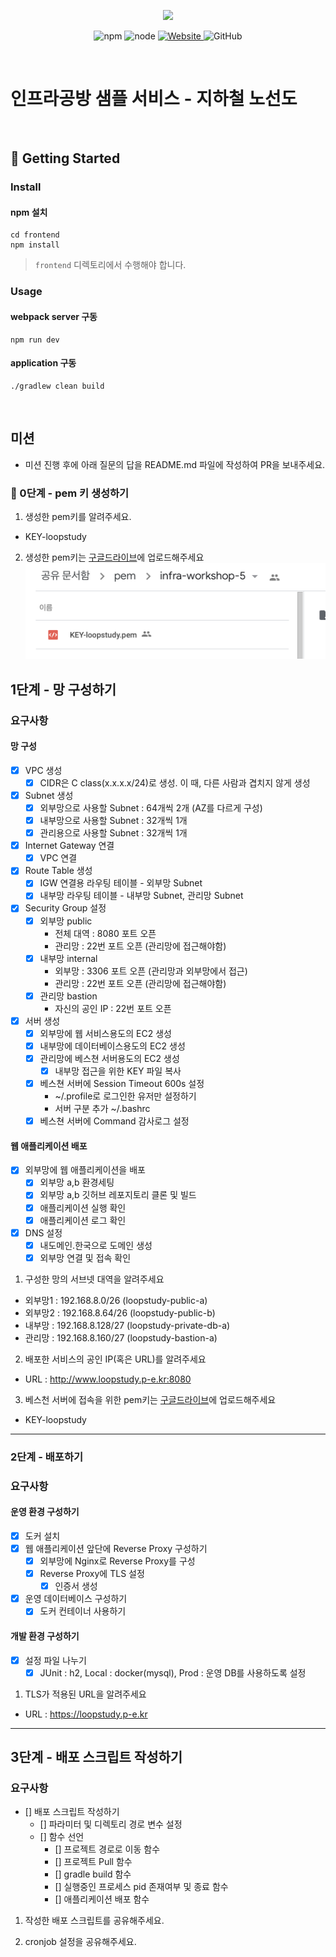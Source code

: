 <p align="center">
    <img width="200px;" src="https://raw.githubusercontent.com/woowacourse/atdd-subway-admin-frontend/master/images/main_logo.png"/>
</p>
<p align="center">
  <img alt="npm" src="https://img.shields.io/badge/npm-%3E%3D%205.5.0-blue">
  <img alt="node" src="https://img.shields.io/badge/node-%3E%3D%209.3.0-blue">
  <a href="https://edu.nextstep.camp/c/R89PYi5H" alt="nextstep atdd">
    <img alt="Website" src="https://img.shields.io/website?url=https%3A%2F%2Fedu.nextstep.camp%2Fc%2FR89PYi5H">
  </a>
  <img alt="GitHub" src="https://img.shields.io/github/license/next-step/atdd-subway-service">
</p>

<br>

# 인프라공방 샘플 서비스 - 지하철 노선도

<br>

## 🚀 Getting Started

### Install
#### npm 설치
```
cd frontend
npm install
```
> `frontend` 디렉토리에서 수행해야 합니다.

### Usage
#### webpack server 구동
```
npm run dev
```
#### application 구동
```
./gradlew clean build
```
<br>

## 미션

* 미션 진행 후에 아래 질문의 답을 README.md 파일에 작성하여 PR을 보내주세요.

### 🚀 0단계 - pem 키 생성하기
1. 생성한 pem키를 알려주세요.
  - KEY-loopstudy

2. 생성한 pem키는 [구글드라이브](https://drive.google.com/drive/folders/1RoA4f-90wqbKCpp9cpXtBAzcT_y83A4M)에 업로드해주세요
![img.png](img.png)

## 1단계 - 망 구성하기
### 요구사항
#### 망 구성
- [x] VPC 생성 
  - [x] CIDR은 C class(x.x.x.x/24)로 생성. 이 때, 다른 사람과 겹치지 않게 생성
- [x] Subnet 생성
  - [x] 외부망으로 사용할 Subnet : 64개씩 2개 (AZ를 다르게 구성)
  - [x] 내부망으로 사용할 Subnet : 32개씩 1개
  - [x] 관리용으로 사용할 Subnet : 32개씩 1개
- [x] Internet Gateway 연결
  - [x] VPC 연결 
- [x] Route Table 생성 
  - [x] IGW 연결용 라우팅 테이블 - 외부망 Subnet
  - [x] 내부망 라우팅 테이블 - 내부망 Subnet, 관리망 Subnet 
- [x] Security Group 설정
    - [x] 외부망 public
      - 전체 대역 : 8080 포트 오픈
      - 관리망 : 22번 포트 오픈 (관리망에 접근해야함)
    - [x] 내부망 internal
      - 외부망 : 3306 포트 오픈 (관리망과 외부망에서 접근)
      - 관리망 : 22번 포트 오픈 (관리망에 접근해야함)
    - [x] 관리망 bastion
      - 자신의 공인 IP : 22번 포트 오픈
- [x] 서버 생성 
  - [x] 외부망에 웹 서비스용도의 EC2 생성 
  - [x] 내부망에 데이터베이스용도의 EC2 생성
  - [x] 관리망에 베스쳔 서버용도의 EC2 생성 
    - [x] 내부망 접근을 위한 KEY 파일 복사  
  - [x] 베스쳔 서버에 Session Timeout 600s 설정
    - ~/.profile로 로그인한 유저만 설정하기
    - 서버 구분 추가 ~/.bashrc
  - [x] 베스쳔 서버에 Command 감사로그 설정 

#### 웹 애플리케이션 배포
- [x] 외부망에 웹 애플리케이션을 배포
  - [x] 외부망 a,b 환경세팅
  - [x] 외부망 a,b 깃허브 레포지토리 클론 및 빌드
  - [x] 애플리케이션 실행 확인
  - [x] 애플리케이션 로그 확인
- [x] DNS 설정
  - [x] 내도메인.한국으로 도메인 생성
  - [x] 외부망 연결 및 접속 확인 

1. 구성한 망의 서브넷 대역을 알려주세요
- 외부망1 : 192.168.8.0/26   (loopstudy-public-a)
- 외부망2 : 192.168.8.64/26  (loopstudy-public-b)
- 내부망  : 192.168.8.128/27 (loopstudy-private-db-a)
- 관리망  : 192.168.8.160/27 (loopstudy-bastion-a)

2. 배포한 서비스의 공인 IP(혹은 URL)를 알려주세요
- URL : http://www.loopstudy.p-e.kr:8080

3. 베스천 서버에 접속을 위한 pem키는 [구글드라이브](https://drive.google.com/drive/folders/1dZiCUwNeH1LMglp8dyTqqsL1b2yBnzd1?usp=sharing)에 업로드해주세요
- KEY-loopstudy
---

### 2단계 - 배포하기
### 요구사항
#### 운영 환경 구성하기
- [x] 도커 설치
- [x] 웹 애플리케이션 앞단에 Reverse Proxy 구성하기
  - [x] 외부망에 Nginx로 Reverse Proxy를 구성
  - [x] Reverse Proxy에 TLS 설정
    - [x] 인증서 생성 
- [x] 운영 데이터베이스 구성하기
  - [x] 도커 컨테이너 사용하기

####  개발 환경 구성하기
- [x] 설정 파일 나누기
  - [x] JUnit : h2, Local : docker(mysql), Prod : 운영 DB를 사용하도록 설정

1. TLS가 적용된 URL을 알려주세요

- URL : https://loopstudy.p-e.kr

--- 

## 3단계 - 배포 스크립트 작성하기
### 요구사항
- [] 배포 스크립트 작성하기
  - [] 파라미터 및 디렉토리 경로 변수 설정
  - [] 함수 선언
    - [] 프로젝트 경로로 이동 함수
    - [] 프로젝트 Pull 함수
    - [] gradle build 함수
    - [] 실행중인 프로세스 pid 존재여부 및 종료 함수
    - [] 애플리케이션 배포 함수 
 
1. 작성한 배포 스크립트를 공유해주세요.

2. cronjob 설정을 공유해주세요.
